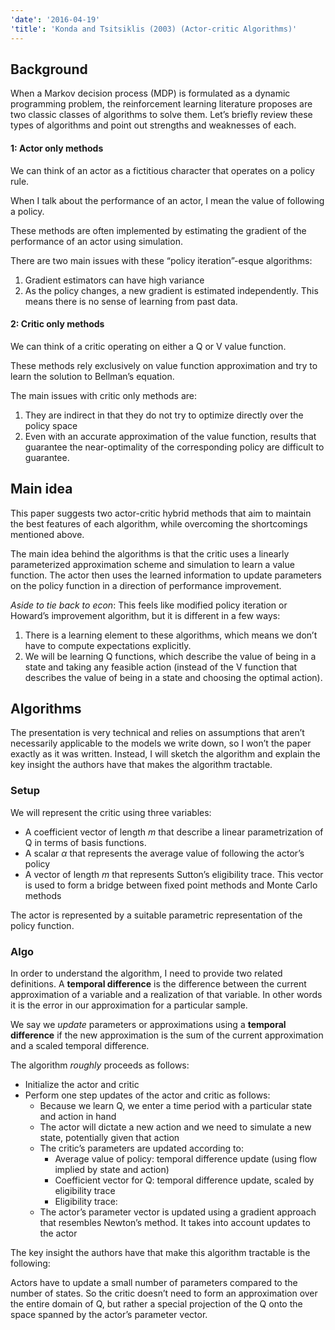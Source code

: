 ```yaml
---
'date': '2016-04-19'
'title': 'Konda and Tsitsiklis (2003) (Actor-critic Algorithms)'
---
```


<h2 id="background">Background</h2>
<p>When a Markov decision process (MDP) is formulated as a dynamic programming problem, the reinforcement learning literature proposes are two classic classes of algorithms to solve them. Let’s briefly review these types of algorithms and point out strengths and weaknesses of each.</p>
<h4 id="actor-only-methods">1: Actor only methods</h4>
<p>We can think of an actor as a fictitious character that operates on a policy rule.</p>
<p>When I talk about the performance of an actor, I mean the value of following a policy.</p>
<p>These methods are often implemented by estimating the gradient of the performance of an actor using simulation.</p>
<p>There are two main issues with these “policy iteration”-esque algorithms:</p>
<ol type="1">
<li>Gradient estimators can have high variance</li>
<li>As the policy changes, a new gradient is estimated independently. This means there is no sense of learning from past data.</li>
</ol>
<h4 id="critic-only-methods">2: Critic only methods</h4>
<p>We can think of a critic operating on either a Q or V value function.</p>
<p>These methods rely exclusively on value function approximation and try to learn the solution to Bellman’s equation.</p>
<p>The main issues with critic only methods are:</p>
<ol type="1">
<li>They are indirect in that they do not try to optimize directly over the policy space</li>
<li>Even with an accurate approximation of the value function, results that guarantee the near-optimality of the corresponding policy are difficult to guarantee.</li>
</ol>
<h2 id="main-idea">Main idea</h2>
<p>This paper suggests two actor-critic hybrid methods that aim to maintain the best features of each algorithm, while overcoming the shortcomings mentioned above.</p>
<p>The main idea behind the algorithms is that the critic uses a linearly parameterized approximation scheme and simulation to learn a value function. The actor then uses the learned information to update parameters on the policy function in a direction of performance improvement.</p>
<p><em>Aside to tie back to econ</em>: This feels like modified policy iteration or Howard’s improvement algorithm, but it is different in a few ways:</p>
<ol type="1">
<li>There is a learning element to these algorithms, which means we don’t have to compute expectations explicitly.</li>
<li>We will be learning Q functions, which describe the value of being in a state and taking any feasible action (instead of the V function that describes the value of being in a state and choosing the optimal action).</li>
</ol>
<h2 id="algorithms">Algorithms</h2>
<!-- The algorithms are presented in terms of identifying a randomized stationary
policy. We typically think of a policy function as assigning a unique action to
each state. A randomized stationary policy attaches a probability distribution
over actions to each state. In some sense a standard policy is like a pure
strategy, whereas a randomized stationary is like a mixed strategy. -->
<p>The presentation is very technical and relies on assumptions that aren’t necessarily applicable to the models we write down, so I won’t the paper exactly as it was written. Instead, I will sketch the algorithm and explain the key insight the authors have that makes the algorithm tractable.</p>
<h3 id="setup">Setup</h3>
<p>We will represent the critic using three variables:</p>
<ul>
<li>A coefficient vector of length <span class="math inline"><em>m</em></span> that describe a linear parametrization of Q in terms of basis functions.</li>
<li>A scalar <span class="math inline"><em>α</em></span> that represents the average value of following the actor’s policy</li>
<li>A vector of length <span class="math inline"><em>m</em></span> that represents Sutton’s eligibility trace. This vector is used to form a bridge between fixed point methods and Monte Carlo methods</li>
</ul>
<p>The actor is represented by a suitable parametric representation of the policy function.</p>
<h3 id="algo">Algo</h3>
<p>In order to understand the algorithm, I need to provide two related definitions. A <strong>temporal difference</strong> is the difference between the current approximation of a variable and a realization of that variable. In other words it is the error in our approximation for a particular sample.</p>
<p>We say we <em>update</em> parameters or approximations using a <strong>temporal difference</strong> if the new approximation is the sum of the current approximation and a scaled temporal difference.</p>
<p>The algorithm <em>roughly</em> proceeds as follows:</p>
<ul>
<li>Initialize the actor and critic</li>
<li>Perform one step updates of the actor and critic as follows:
<ul>
<li>Because we learn Q, we enter a time period with a particular state and action in hand</li>
<li>The actor will dictate a new action and we need to simulate a new state, potentially given that action</li>
<li>The critic’s parameters are updated according to:
<ul>
<li>Average value of policy: temporal difference update (using flow implied by state and action)</li>
<li>Coefficient vector for Q: temporal difference update, scaled by eligibility trace</li>
<li>Eligibility trace:</li>
</ul></li>
<li>The actor’s parameter vector is updated using a gradient approach that resembles Newton’s method. It takes into account updates to the actor</li>
</ul></li>
</ul>
<p>The key insight the authors have that make this algorithm tractable is the following:</p>
<p>Actors have to update a small number of parameters compared to the number of states. So the critic doesn’t need to form an approximation over the entire domain of Q, but rather a special projection of the Q onto the space spanned by the actor’s parameter vector.</p>

